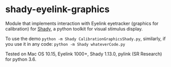 # shady-eyelink-graphics

Module that implements interaction with Eyelink eyetracker (graphics for calibration) for [Shady](https://shady.readthedocs.io/en/release/), a python toolkit for visual stimulus display.

To use the demo ```python -m Shady CalibrationGraphicsShady.py```, similarly, if you use it in any code:
```python -m Shady whateverCode.py```

Tested on Mac OS 10.15, Eyelink 1000+, Shady 1.13.0, pylink (SR Research) for python 3.6.
